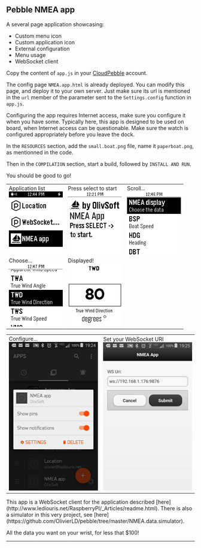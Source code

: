 ## Pebble NMEA app

A several page application showcasing:
- Custom menu icon
- Custom application icon
- External configuration
- Menu usage
- WebSocket client

Copy the content of `app.js` in your [CloudPebble](https://cloudpebble.net/ide/) account.

The config page `NMEA.app.html` is already deployed.
You can modify this page, and deploy it to your own server. Just make sure its url is mentioned
in the `url` member of the parameter sent to the `Settings.config` function in `app.js`.

Configuring the app requires Internet access, make sure you configure it when you have some.
Typically here, this app is designed to be used on board, when Internet access can be questionable.
Make sure the watch is configured appropriately before you leave the dock.

In the `RESOURCES` section, add the `small.boat.png` file, name it `paperboat.png`, as mentionned in the code.

Then in the `COMPILATION` section, start a build, followed by `INSTALL AND RUN`.

You should be good to go!

<table>
  <tr>
    <td>
      Application list
      <br/>
      <img src="screenshot.01.png" alt="Start here">
    </td>
    <td>
      Press select to start
      <br/>
      <img src="screenshot.02.png" alt="Choose the channel">
    </td>
    <td>
      Scroll...
      <br/>
      <img src="screenshot.03.png" alt="Channel list">
    </td>
  </tr>
  <tr>
    <td>
      Choose...
      <br/>
      <img src="screenshot.04.png" alt="Hit select">
    </td>
    <td>
      Displayed!
      <br/>
      <img src="screenshot.05.png" alt="Display">
    </td>
  </tr>
</table>

<table>
  <tr>
    <td>
      Configure...
      <br/>
      <img src="screenshot.cfg01.jpg" alt="Configuration - 1">
    </td>
    <td>
      Set your WebSocket URI
      <br/>
      <img src="screenshot.cfg02.jpg" alt="Configuration - 2">
    </td>
  </tr>
</table>
This app is a WebSocket client for the application described [here](http://www.lediouris.net/RaspberryPI/_Articles/readme.html).
There is also a simulator in this very project, see [here](https://github.com/OlivierLD/pebble/tree/master/NMEA.data.simulator).

All the data you want on your wrist, for less that $100!

---

